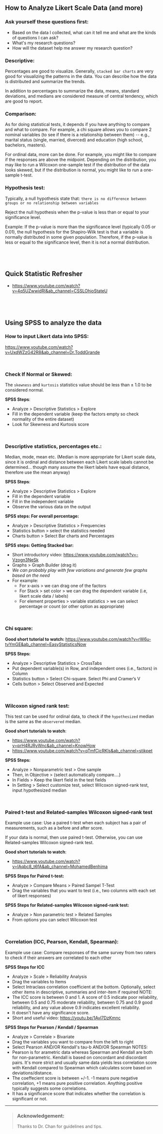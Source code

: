 ## How to Analyze Likert Scale Data (and more)

### Ask yourself these questions first:
- Based on the data I collected, what can it tell me and what are the kinds of questions I can ask? 
- What's my research questions? 
- How will the dataset help me answer my research question? 

### Descriptive: 
Percentages are good to visualize. Generally, `stacked bar charts` are very good for visualizing the patterns in the data. You can describe how the data is distributed and summarize the trends. 

In addition to percentages to summarize the data, means, standard deviations, and medians are considered measure of central tendency, which are good to report.
 
### Comparison:
As for doing statistical tests, it depends if you have anything to compare and what to compare. For example, a chi square allows you to compare 2 nominal variables (to see if there is a relationship between them) -- e.g., marital status (single, married, diverced) and education (high school, bachelors, masters). 
 
For ordinal data, more can be done. For example, you might like to compare if the responses are above the midpoint. Depending on the distribution, you may like to run a Wilcoxon one-sample test if the distribution of the data looks skewed, but if the distribution is normal, you might like to run a one-sample t-test. 

### Hypothesis test:
Typically, a null hypothesis state that: `there is no difference between groups or no relationship between variables`

Reject the null hypothesis when the p-value is less than or equal to your significance level. 

Example:
If the p-value is more than the significance level (typically 0.05 or 0.01), the null hypothesis for the Shapiro-Wilk test is that a variable is normally distributed in some given population. Therefore, if the p-value is less or equal to the significance level, then it is not a normal distribution.
 
&nbsp;
&nbsp;
---

## Quick Statistic Refresher
- https://www.youtube.com/watch?v=4q5UZwwidRI&ab_channel=CSSLOhioStateU 

&nbsp;
&nbsp;
---

## Using SPSS to analyze the data

### How to input Likert data into SPSS:
https://www.youtube.com/watch?v=UxdWZzG42R8&ab_channel=Dr.ToddGrande 

&nbsp;
### Check If Normal or Skewed:
The `skewness` and `kurtosis` statistics value should be less than ± 1.0 to be considered normal.

**SPSS Steps**:
- Analyze > Descriptive Statistics > Explore
- Fill in the dependent variable (keep the factors empty so check normality of the entire dataset)
- Look for Skewness and Kurtosis score

&nbsp;
### Descriptive statistics, percentages etc.:
Median, mode, mean etc. (Median is more appropriate for Likert scale data, since it is ordinal and distance between each Likert scale labels cannot be determined… though many assume the likert labels have equal distance, therefore use the mean anyway)

**SPSS Steps**:
- Analyze > Descriptive Statistics > Explore
- Fill in the dependent variable 
- Fill in the independent variable
- Observe the various data on the output

**SPSS steps: For overall percentage:**
- Analyze > Descriptive Statistics > Frequencies
- Statistics button > select the statistics needed
- Charts button > Select Bar charts and Percentages

**SPSS steps: Getting Stacked bar:**
- Short introductory video: https://www.youtube.com/watch?v=-Vzogn3NeSk
- Graphs > Graph Builder (drag it)
- *We can probably play with few variations and generate few graphs based on the need*
- For example:
	 - For x-axis > we can drag one of the factors
	 - For Stack > set color > we can drag the dependent variable (i.e, likert scale data / labels)
	 - For element properties > variable statistics > we can select percentage or count (or other option as appropriate)

&nbsp;
### Chi square:
**Good short tutorial to watch:**
https://www.youtube.com/watch?v=rW6u-tvYmGE&ab_channel=EasyStatisticsNow

**SPSS Steps:**
- Analyze > Descriptive Statistics > CrossTabs
- Put dependent variable(s) in Row, and independent ones (i.e., factors) in Column
- Statistics button > Select Chi-square. Select Phi and Cramer’s V
- Cells button > Select Observed and Expected


&nbsp;
### Wilcoxon signed rank test:
This test can be used for ordinal data, to check if the `hypothesized` median is the same as the `observered` median. 

**Good short tutorials to watch**:
- https://www.youtube.com/watch?v=prH4RJRyWnc&ab_channel=KnowHow
- https://www.youtube.com/watch?v=qTmfCjcRKls&ab_channel=stikpet

**SPSS Steps:**
- Analyze > Nonparametric test > One sample
- Then, in Objective > (select automatically compare….)
- In Fields > Keep the likert field in the test fields
- In Setting > Select customize test, select Wilcoxon signed-rank test, input hypothesized median


&nbsp;
### Paired t-test and Related-samples Wilcoxon signed-rank test
Example use case:
Use a paired t-test when each subject has a pair of measurements, such as a before and after score.

If your data is normal, then use paired t-test. Otherwise, you can use Related-samples Wilcoxon signed-rank test.

**Good short tutorials to watch**:
- https://www.youtube.com/watch?v=lAqbc8_t6fA&ab_channel=MohamedBenhima 

**SPSS Steps for Paired t-test:**
- Analyze > Compare Means > Paired Sampel T-Test
- Drag the variables that you want to test (i.e., two columns with each set of likert responses)

**SPSS Steps for Related-samples Wilcoxon signed-rank test:**
- Analyze > Non parametric test > Related Samples 
- From options you can select Wilcoxon test


&nbsp;
### Correlation (ICC, Pearson, Kendall, Spearman):
Example use case:
Compare responses of the same survey from two raters to check if their answers are correlated to each other

**SPSS Steps for ICC**
- Analyze > Scale > Reliability Analysis
- Drag the variables to Items
- Select Intraclass correlation coefficient at the bottom. Optionally, select other items in descriptive, summaries and inter-item if required
NOTE:
- The ICC score is between 0 and 1. A score of 0.5 indicate poor reliability, between 0.5 and 0.75 moderate reliability, between 0.75 and 0.9 good reliability, and any value above 0.9 indicates excellent reliability.
- It doesn't have any significance score.
- Short and useful video: https://youtu.be/1Avl7DzKmnc 

**SPSS Steps for Pearson / Kendall / Spearman**
- Analyze > Correlale > Bivariate 
- Drag the variables you want to compare from the left to right
- Select Pearson AND/OR Kendall's tau-b AND/OR Spearman
NOTES: 
- Pearson is for arametric data whereas Spearman and Kendall are both for non-parametric. Kendall is based on concordant and discordant pairs. It's more strict and usually same data yields less correlation score with Kendall compared to Spearman which calculates score based on deviations/distance.
- The coeffecient score is between +/-1. -1 means pure negative correlation, +1 means pure positive correlation. Anything positive typically suggests some correlations.
- It has a significance score that indicates whether the correlation is significant or not.



---
> ### Acknowledgement:
> Thanks to Dr. Chan for guidelines and tips.
